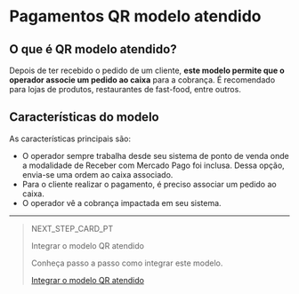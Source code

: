 # Pagamentos QR modelo atendido

## O que é QR modelo atendido?

Depois de ter recebido o pedido de um cliente, **este modelo permite que o operador associe um pedido ao caixa** para a cobrança. É recomendado para lojas de produtos, restaurantes de fast-food, entre outros.

## Características do modelo

As características principais são:

- O operador sempre trabalha desde seu sistema de ponto de venda onde a modalidade de Receber com Mercado Pago foi inclusa. Dessa opção, envia-se uma ordem ao caixa associado.
- Para o cliente realizar o pagamento, é preciso associar um pedido ao caixa.
- O operador vê a cobrança impactada em seu sistema.

---

> NEXT_STEP_CARD_PT
>
> Integrar o modelo QR atendido
>
> Conheça passo a passo como integrar este modelo.
>
> [Integrar o modelo QR atendido](/developers/pt/docs/qr-code/qr-attended-model/integrations)